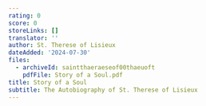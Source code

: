 ```yaml
---
rating: 0
score: 0
storeLinks: []
translator: ''
author: St. Therese of Lisieux
dateAdded: '2024-07-30'
files:
  - archiveId: saintthaeraeseof00thaeuoft
    pdfFile: Story of a Soul.pdf
title: Story of a Soul
subtitle: The Autobiography of St. Therese of Lisieux
---
```


